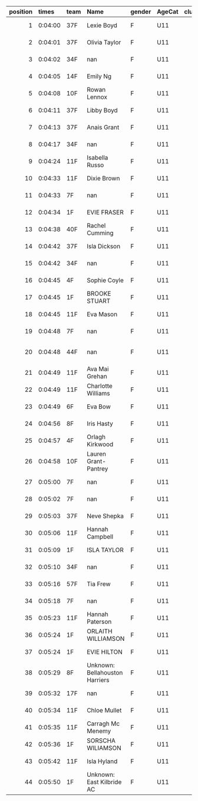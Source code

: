 |   position | times   | team   | Name                           | gender   | AgeCat   |   clubnumber | Club name             | Website                                |   finishPosition |
|-----------:|:--------|:-------|:-------------------------------|:---------|:---------|-------------:|:----------------------|:---------------------------------------|-----------------:|
|          1 | 0:04:00 | 37F    | Lexie Boyd                     | F        | U11      |           37 | Law & District AAC    | http://www.lawaac.co.uk/               |                1 |
|          2 | 0:04:01 | 37F    | Olivia Taylor                  | F        | U11      |           37 | Law & District AAC    | http://www.lawaac.co.uk/               |                2 |
|          3 | 0:04:02 | 34F    | nan                            | F        | U11      |           34 | Kilbarchan AAC        | https://kilbarchanaac.org.uk/          |                3 |
|          4 | 0:04:05 | 14F    | Emily Ng                       | F        | U11      |           14 | Ayr Seaforth AC       | https://www.ayrseaforth.co.uk/         |                4 |
|          5 | 0:04:08 | 10F    | Rowan Lennox                   | F        | U11      |           10 | Shettleston Harriers  | http://shettlestonharriers.org.uk/     |                5 |
|          6 | 0:04:11 | 37F    | Libby Boyd                     | F        | U11      |           37 | Law & District AAC    | http://www.lawaac.co.uk/               |                6 |
|          7 | 0:04:13 | 37F    | Anais Grant                    | F        | U11      |           37 | Law & District AAC    | http://www.lawaac.co.uk/               |                7 |
|          8 | 0:04:17 | 34F    | nan                            | F        | U11      |           34 | Kilbarchan AAC        | https://kilbarchanaac.org.uk/          |                8 |
|          9 | 0:04:24 | 11F    | Isabella Russo                 | F        | U11      |           11 | Airdrie Harriers      | http://airdrieharriers.org/            |                9 |
|         10 | 0:04:33 | 11F    | Dixie Brown                    | F        | U11      |           11 | Airdrie Harriers      | http://airdrieharriers.org/            |               10 |
|         11 | 0:04:33 | 7F     | nan                            | F        | U11      |            7 | Giffnock North AC     | https://www.giffnocknorth.co.uk/       |               11 |
|         12 | 0:04:34 | 1F     | EVIE FRASER                    | F        | U11      |            1 | East Kilbride AC      | http://www.ekac.org.uk/                |               12 |
|         13 | 0:04:38 | 40F    | Rachel Cumming                 | F        | U11      |           40 | Motherwell AC         | https://motherwellac.com/              |               13 |
|         14 | 0:04:42 | 37F    | Isla Dickson                   | F        | U11      |           37 | Law & District AAC    | http://www.lawaac.co.uk/               |               14 |
|         15 | 0:04:42 | 34F    | nan                            | F        | U11      |           34 | Kilbarchan AAC        | https://kilbarchanaac.org.uk/          |               15 |
|         16 | 0:04:45 | 4F     | Sophie Coyle                   | F        | U11      |            4 | Inverclyde AC         | https://www.inverclydeac.org/          |               16 |
|         17 | 0:04:45 | 1F     | BROOKE STUART                  | F        | U11      |            1 | East Kilbride AC      | http://www.ekac.org.uk/                |               17 |
|         18 | 0:04:45 | 11F    | Eva Mason                      | F        | U11      |           11 | Airdrie Harriers      | http://airdrieharriers.org/            |               18 |
|         19 | 0:04:48 | 7F     | nan                            | F        | U11      |            7 | Giffnock North AC     | https://www.giffnocknorth.co.uk/       |               19 |
|         20 | 0:04:48 | 44F    | nan                            | F        | U11      |           44 | North Ayrshire AAC    | https://naathletics.co.uk/             |               20 |
|         21 | 0:04:49 | 11F    | Ava Mai Grehan                 | F        | U11      |           11 | Airdrie Harriers      | http://airdrieharriers.org/            |               21 |
|         22 | 0:04:49 | 11F    | Charlotte Williams             | F        | U11      |           11 | Airdrie Harriers      | http://airdrieharriers.org/            |               22 |
|         23 | 0:04:49 | 6F     | Eva Bow                        | F        | U11      |            6 | Cambuslang Harriers   | https://cambuslangharriers.org/        |               23 |
|         24 | 0:04:56 | 8F     | Iris Hasty                     | F        | U11      |            8 | Bellahouston Harriers | http://www.bellahoustonharriers.co.uk/ |               24 |
|         25 | 0:04:57 | 4F     | Orlagh Kirkwood                | F        | U11      |            4 | Inverclyde AC         | https://www.inverclydeac.org/          |               25 |
|         26 | 0:04:58 | 10F    | Lauren Grant-Pantrey           | F        | U11      |           10 | Shettleston Harriers  | http://shettlestonharriers.org.uk/     |               26 |
|         27 | 0:05:00 | 7F     | nan                            | F        | U11      |            7 | Giffnock North AC     | https://www.giffnocknorth.co.uk/       |               27 |
|         28 | 0:05:02 | 7F     | nan                            | F        | U11      |            7 | Giffnock North AC     | https://www.giffnocknorth.co.uk/       |               28 |
|         29 | 0:05:03 | 37F    | Neve Shepka                    | F        | U11      |           37 | Law & District AAC    | http://www.lawaac.co.uk/               |               29 |
|         30 | 0:05:06 | 11F    | Hannah Campbell                | F        | U11      |           11 | Airdrie Harriers      | http://airdrieharriers.org/            |               30 |
|         31 | 0:05:09 | 1F     | ISLA TAYLOR                    | F        | U11      |            1 | East Kilbride AC      | http://www.ekac.org.uk/                |               31 |
|         32 | 0:05:10 | 34F    | nan                            | F        | U11      |           34 | Kilbarchan AAC        | https://kilbarchanaac.org.uk/          |               32 |
|         33 | 0:05:16 | 57F    | Tia Frew                       | F        | U11      |           57 | Whitemoss AAC         | https://whitemossaac.co.uk/            |               33 |
|         34 | 0:05:18 | 7F     | nan                            | F        | U11      |            7 | Giffnock North AC     | https://www.giffnocknorth.co.uk/       |               34 |
|         35 | 0:05:23 | 11F    | Hannah Paterson                | F        | U11      |           11 | Airdrie Harriers      | http://airdrieharriers.org/            |               35 |
|         36 | 0:05:24 | 1F     | ORLAITH WILLIAMSON             | F        | U11      |            1 | East Kilbride AC      | http://www.ekac.org.uk/                |               36 |
|         37 | 0:05:24 | 1F     | EVIE HILTON                    | F        | U11      |            1 | East Kilbride AC      | http://www.ekac.org.uk/                |               37 |
|         38 | 0:05:29 | 8F     | Unknown: Bellahouston Harriers | F        | U11      |            8 | Bellahouston Harriers | http://www.bellahoustonharriers.co.uk/ |               38 |
|         39 | 0:05:32 | 17F    | nan                            | F        | U11      |           17 | Calderglen Harriers   | http://www.calderglenharriers.org.uk/  |               39 |
|         40 | 0:05:34 | 11F    | Chloe Mullet                   | F        | U11      |           11 | Airdrie Harriers      | http://airdrieharriers.org/            |               40 |
|         41 | 0:05:35 | 11F    | Carragh Mc Menemy              | F        | U11      |           11 | Airdrie Harriers      | http://airdrieharriers.org/            |               41 |
|         42 | 0:05:36 | 1F     | SORSCHA WILIAMSON              | F        | U11      |            1 | East Kilbride AC      | http://www.ekac.org.uk/                |               42 |
|         43 | 0:05:42 | 11F    | Isla Hyland                    | F        | U11      |           11 | Airdrie Harriers      | http://airdrieharriers.org/            |               43 |
|         44 | 0:05:50 | 1F     | Unknown: East Kilbride AC      | F        | U11      |            1 | East Kilbride AC      | http://www.ekac.org.uk/                |               44 |